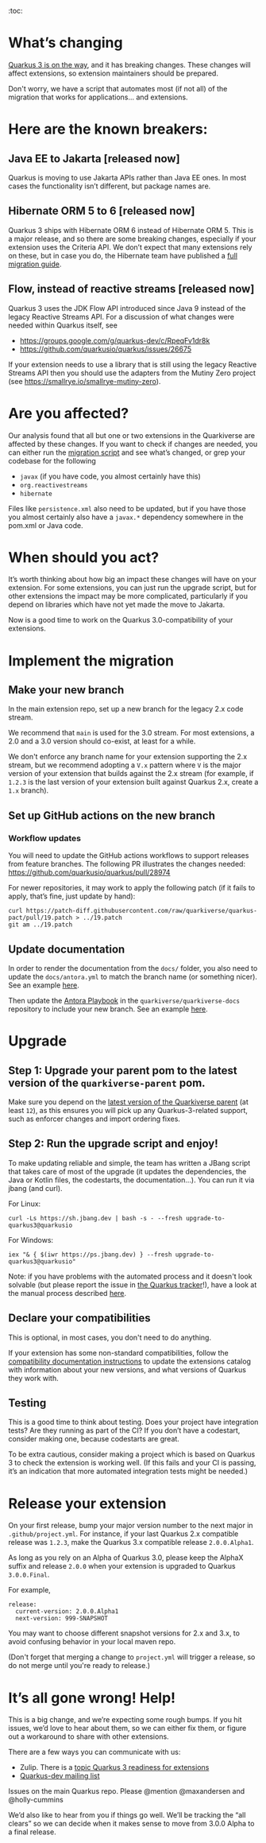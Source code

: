 :toc:

# What’s changing

[Quarkus 3 is on the way](https://quarkus.io/blog/road-to-quarkus-3/), and it has breaking changes. 
These changes will affect extensions, so extension maintainers should be prepared.

Don't worry, we have a script that automates most (if not all) of the migration that works for applications... and extensions.

# Here are the known breakers:

## Java EE to Jakarta [released now]
Quarkus is moving to use Jakarta APIs rather than Java EE ones. In most cases the functionality isn’t different, but package names are.

## Hibernate ORM 5 to 6 [released now]

Quarkus 3 ships with Hibernate ORM 6 instead of Hibernate ORM 5. This is a major release, and so there are some breaking changes, especially if your extension uses the Criteria API. We don’t expect that many extensions rely on these, but in case you do, the Hibernate team have published a [full migration guide](https://github.com/quarkusio/quarkus/wiki/Migration-Guide-3.0:-Hibernate-ORM-5-to-6-migration).

## Flow, instead of reactive streams [released now]

Quarkus 3 uses the JDK Flow API introduced since Java 9 instead of the legacy Reactive Streams API.
For a discussion of what changes were needed within Quarkus itself, see
- https://groups.google.com/g/quarkus-dev/c/RpeqFv1dr8k
- https://github.com/quarkusio/quarkus/issues/26675

If your extension needs to use a library that is still using the legacy Reactive Streams API then you should use the adapters from the Mutiny Zero project (see https://smallrye.io/smallrye-mutiny-zero).

# Are you affected?

Our analysis found that all but one or two extensions in the Quarkiverse are affected by these changes. If you want to check if changes are needed, you can either run the [migration script](#upgrade) and see what’s changed, or grep your codebase for the following
- `javax` (if you have code, you almost certainly have this)
- `org.reactivestreams`
- `hibernate`

Files like `persistence.xml` also need to be updated, but if you have those you almost certainly also have a `javax.*` dependency somewhere in the pom.xml or Java code.

# When should you act?

It’s worth thinking about how big an impact these changes will have on your extension. For some extensions, you can just run the upgrade script, but for other extensions the impact may be more complicated, particularly if you depend on libraries which have not yet made the move to Jakarta.

Now is a good time to work on the Quarkus 3.0-compatibility of your extensions.

# Implement the migration

## Make your new branch

In the main extension repo, set up a new branch for the legacy 2.x code stream. 

We recommend that `main` is used for the 3.0 stream. For most extensions, a 2.0 and a 3.0 version should co-exist, at least for a while. 

We don't enforce any branch name for your extension supporting the 2.x stream, but we recommend adopting a `V.x` pattern where `V` is the major version of your extension that builds against the 2.x stream (for example, if `1.2.3` is the last version of your extension built against Quarkus 2.x, create a `1.x` branch).

## Set up GitHub actions on the new branch

### Workflow updates

You will need to update the GitHub actions workflows to support releases from feature branches. The following PR illustrates the changes needed: https://github.com/quarkusio/quarkus/pull/28974

For newer repositories, it may work to apply the following patch (if it fails to apply, that’s fine, just update by hand):

```
curl https://patch-diff.githubusercontent.com/raw/quarkiverse/quarkus-pact/pull/19.patch > ../19.patch
git am ../19.patch
```

## Update documentation

In order to render the documentation from the `docs/` folder, you also need to update the `docs/antora.yml` to match the branch name (or something nicer). See an example [here](https://github.com/quarkiverse/quarkus-renarde/commit/8ba4566ce09b6f8314856f66bf86b2b1df68806e). 

Then update the [Antora Playbook](https://github.com/quarkiverse/quarkiverse-docs/blob/main/antora-playbook.yml) in the `quarkiverse/quarkiverse-docs` repository to include your new branch. See an example [here](https://github.com/quarkiverse/quarkiverse-docs/commit/11bdff4fd8c954da0729593a355c2b35b0c6aa97).

# Upgrade

## Step 1: Upgrade your parent pom to the latest version of the `quarkiverse-parent` pom.

Make sure you depend on the [latest version of the Quarkiverse parent](https://central.sonatype.com/artifact/io.quarkiverse/quarkiverse-parent/12/versions) (at least `12`), as this ensures you will pick up any Quarkus-3-related support, such as enforcer changes and import ordering fixes.

## Step 2: Run the upgrade script and enjoy!

To make updating reliable and simple, the team has written a JBang script that takes care of most of the upgrade (it updates the dependencies, the Java or Kotlin files, the codestarts, the documentation...).
You can run it via jbang (and curl).

For Linux:

```
curl -Ls https://sh.jbang.dev | bash -s - --fresh upgrade-to-quarkus3@quarkusio
```

For Windows:

```
iex "& { $(iwr https://ps.jbang.dev) } --fresh upgrade-to-quarkus3@quarkusio"
```

Note: if you have problems with the automated process and it doesn't look solvable (but please report the issue in [the Quarkus tracker](https://github.com/quarkusio/quarkus/issues)!), have a look at the manual process described [here](https://github.com/quarkiverse/quarkiverse/wiki/Migrating-to-Quarkus-3.x:-Manual-upgrade).

## Declare your compatibilities

This is optional, in most cases, you don't need to do anything.

If your extension has some non-standard compatibilities, follow the [compatibility documentation instructions](https://github.com/quarkusio/quarkus-extension-catalog#compatibility-with-older-quarkus-core-versions) to update the extensions catalog with information about your new versions, and what versions of Quarkus they work with.

## Testing

This is a good time to think about testing. Does your project have integration tests? Are they running as part of the CI? If you don’t have a codestart, consider making one, because codestarts are great.

To be extra cautious, consider making a project which is based on Quarkus 3 to check the extension is working well. (If this fails and your CI is passing, it’s an indication that more automated integration tests might be needed.)

# Release your extension

On your first release, bump your major version number to the next major in `.github/project.yml`.
For instance, if your last Quarkus 2.x compatible release was `1.2.3`, make the Quarkus 3.x compatible release `2.0.0.Alpha1`.

As long as you rely on an Alpha of Quarkus 3.0, please keep the AlphaX suffix and release `2.0.0` when your extension is upgraded to Quarkus `3.0.0.Final`.

For example,

```
release:
  current-version: 2.0.0.Alpha1
  next-version: 999-SNAPSHOT
```
You may want to choose different snapshot versions for 2.x and 3.x, to avoid confusing behavior in your local maven repo.

(Don't forget that merging a change to `project.yml` will trigger a release, so do not merge until you're ready to release.)

# It’s all gone wrong! Help!

This is a big change, and we’re expecting some rough bumps. If you hit issues, we’d love to hear about them, so we can either fix them, or figure out a workaround to share with other extensions.

There are a few ways you can communicate with us:

- Zulip. There is a [topic Quarkus 3 readiness for extensions](https://quarkusio.zulipchat.com/#narrow/stream/187038-dev/topic/Quarkus.203)
- [Quarkus-dev mailing list](https://groups.google.com/g/quarkus-dev)

Issues on the main Quarkus repo. Please @mention @maxandersen and @holly-cummins

We’d also like to hear from you if things go well. We’ll be tracking the “all clears” so we can decide when it makes sense to move from 3.0.0 Alpha to a final release.